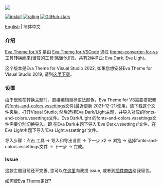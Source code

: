 <p style="display:flex;flex-flow:row nowrap;width:100%;"><img src="https://raw.githubusercontent.com/fisheva/Eva-Theme/master/Visual%20Studio/screenshots/Eva%20Theme.png" referrerpolicy="no-referrer" style="max-width:100%;"></p>

[![install](https://img.shields.io/vscode-marketplace/i/fisheva.Eva-Theme-vs.svg?style=flat-flat)](https://marketplace.visualstudio.com/items?itemName=fisheva.Eva-Theme-vs) [![rating](https://img.shields.io/visual-studio-marketplace/r/fisheva.Eva-Theme-vs.svg?style=flat)](https://marketplace.visualstudio.com/items/fisheva.Eva-Theme-vs) [![GitHub stars](https://img.shields.io/github/stars/fisheva/Eva-Theme-vs.svg?style=social&label=Star&maxAge=2592000)](https://github.com/fisheva/Eva-Theme-vs)

<a title="Go to the English README." href="https://github.com/fisheva/Eva-Theme/blob/master/Visual%20Studio/README.md" target="_blank">English</a> | 简体中文

### 介绍

<a title="Go to the marketplace page of Eva Theme for VS." href="https://marketplace.visualstudio.com/items?itemName=fisheva.eva-theme-vs" target="_blank">Eva Theme for VS</a> 是由 [Eva Theme for VSCode](https://marketplace.visualstudio.com/items?itemName=fisheva.eva-theme) 通过 <a title="去到theme-converter-for-vs项目页面。" href="https://github.com/microsoft/theme-converter-for-vs" target="_blank">theme-converter-for-vs</a>工具转换而来(很赞的工具!感谢他们!)。共有2种样式: Eva Dark, Eva Light。

这个版本是Eva Theme for Visual Studio 2022, 如果您想安装Eva Theme for Visual Studio 2019, 请到<a href="https://github.com/fisheva/Eva-Theme/blob/master/Visual%20Studio/VSIX%20Project/2019/bin/Release/2019.vsix" target="_blank">这里下载</a>。

### 设置

由于很难在转换主题时，直接编辑目标语法颜色，Eva Theme for VS需要搭配我的<a href="https://github.com/fisheva/Eva-Theme/tree/master/Visual%20Studio/Fonts%20and%20Colors" target="_blank">fonts-and-colors.vssettings</a>文件(最近更新 2021-12-21)使用。请下载这个文件夹后，打开Visual Studio, 然后选择Eva Dark/Light主题，并导入对应的fonts-and-colors.vssettings文件。Eva Dark/Light 的fonts-and-colors.vssettings文件需要分别切换导入。即 在Eva Dark主题下导入'Eva Dark.vssettings'文件，在Eva Light主题下导入'Eva Light.vssettings'文件。

导入步骤：点击 工具 → 导入和导出设置 → 下一步 x2 → 浏览 → 选择fonts-and-colors.vssettings文件 → 下一步 → 完成。

### Issue

这款主题目前还不完善, 您可以在<a href="https://github.com/fisheva/Eva-Theme-VS/issues" target="_blank">这里</a>向我提 issue, 或者到<a href="https://marketplace.visualstudio.com/items?itemName=fisheva.Eva-Theme-vs&ssr=false#review-details" target="_blank">插件商店</a>给我留言。

<a href="https://github.com/fisheva/Eva-Theme/blob/master/Visual%20Studio/documents/How%20to%20make%20Eva%20Theme%20for%20VS%20better_CN.md" target="_blank">如何使Eva Theme更好?</a>

<!-- ### 赞助

- 在Patreon或Open Collective上每月赞助
- 通过微信、支付宝或PayPal打赏(一次性) -->
